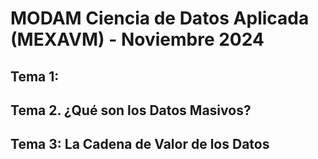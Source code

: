 # MODAM Ciencia de Datos Aplicada (MEXAVM) - Noviembre 2024

## Tema 1: 

## Tema 2. ¿Qué son los Datos Masivos?

## Tema 3: La Cadena de Valor de los Datos